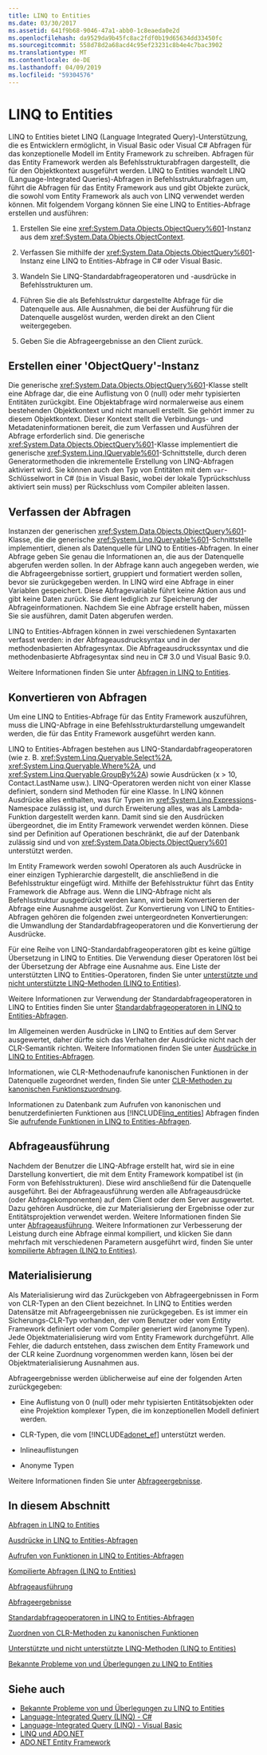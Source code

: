 ```yaml
---
title: LINQ to Entities
ms.date: 03/30/2017
ms.assetid: 641f9b68-9046-47a1-abb0-1c8eaeda0e2d
ms.openlocfilehash: da9529da9b45fc8ac2fdf0b19d65634dd33450fc
ms.sourcegitcommit: 558d78d2a68acd4c95ef23231c8b4e4c7bac3902
ms.translationtype: MT
ms.contentlocale: de-DE
ms.lasthandoff: 04/09/2019
ms.locfileid: "59304576"
---
```

# <a name="linq-to-entities"></a>LINQ to Entities
LINQ to Entities bietet LINQ (Language Integrated Query)-Unterstützung, die es Entwicklern ermöglicht, in Visual Basic oder Visual C# Abfragen für das konzeptionelle Modell im Entity Framework zu schreiben. Abfragen für das Entity Framework werden als Befehlsstrukturabfragen dargestellt, die für den Objektkontext ausgeführt werden. LINQ to Entities wandelt LINQ (Language-Integrated Queries)-Abfragen in Befehlsstrukturabfragen um, führt die Abfragen für das Entity Framework aus und gibt Objekte zurück, die sowohl vom Entity Framework als auch von LINQ verwendet werden können. Mit folgendem Vorgang können Sie eine LINQ to Entities-Abfrage erstellen und ausführen:  
  
1. Erstellen Sie eine <xref:System.Data.Objects.ObjectQuery%601>-Instanz aus dem <xref:System.Data.Objects.ObjectContext>.  
  
2. Verfassen Sie mithilfe der <xref:System.Data.Objects.ObjectQuery%601>-Instanz eine LINQ to Entities-Abfrage in C# oder Visual Basic.  
  
3. Wandeln Sie LINQ-Standardabfrageoperatoren und -ausdrücke in Befehlsstrukturen um.  
  
4. Führen Sie die als Befehlsstruktur dargestellte Abfrage für die Datenquelle aus. Alle Ausnahmen, die bei der Ausführung für die Datenquelle ausgelöst wurden, werden direkt an den Client weitergegeben.  
  
5. Geben Sie die Abfrageergebnisse an den Client zurück.  
  
## <a name="constructing-an-objectquery-instance"></a>Erstellen einer 'ObjectQuery'-Instanz  
 Die generische <xref:System.Data.Objects.ObjectQuery%601>-Klasse stellt eine Abfrage dar, die eine Auflistung von 0 (null) oder mehr typisierten Entitäten zurückgibt. Eine Objektabfrage wird normalerweise aus einem bestehenden Objektkontext und nicht manuell erstellt. Sie gehört immer zu diesem Objektkontext. Dieser Kontext stellt die Verbindungs- und Metadateninformationen bereit, die zum Verfassen und Ausführen der Abfrage erforderlich sind. Die generische <xref:System.Data.Objects.ObjectQuery%601>-Klasse implementiert die generische <xref:System.Linq.IQueryable%601>-Schnittstelle, durch deren Generatormethoden die inkrementelle Erstellung von LINQ-Abfragen aktiviert wird. Sie können auch den Typ von Entitäten mit dem `var`-Schlüsselwort in C# (`Dim` in Visual Basic, wobei der lokale Typrückschluss aktiviert sein muss) per Rückschluss vom Compiler ableiten lassen.  
  
## <a name="composing-the-queries"></a>Verfassen der Abfragen  
 Instanzen der generischen <xref:System.Data.Objects.ObjectQuery%601>-Klasse, die die generische <xref:System.Linq.IQueryable%601>-Schnittstelle implementiert, dienen als Datenquelle für LINQ to Entities-Abfragen. In einer Abfrage geben Sie genau die Informationen an, die aus der Datenquelle abgerufen werden sollen. In der Abfrage kann auch angegeben werden, wie die Abfrageergebnisse sortiert, gruppiert und formatiert werden sollen, bevor sie zurückgegeben werden. In LINQ wird eine Abfrage in einer Variablen gespeichert. Diese Abfragevariable führt keine Aktion aus und gibt keine Daten zurück. Sie dient lediglich zur Speicherung der Abfrageinformationen. Nachdem Sie eine Abfrage erstellt haben, müssen Sie sie ausführen, damit Daten abgerufen werden.  
  
 LINQ to Entities-Abfragen können in zwei verschiedenen Syntaxarten verfasst werden: in der Abfrageausdrucksyntax und in der methodenbasierten Abfragesyntax. Die Abfrageausdruckssyntax und die methodenbasierte Abfragesyntax sind neu in C# 3.0 und Visual Basic 9.0.  
  
 Weitere Informationen finden Sie unter [Abfragen in LINQ to Entities](../../../../../../docs/framework/data/adonet/ef/language-reference/queries-in-linq-to-entities.md).  
  
## <a name="query-conversion"></a>Konvertieren von Abfragen  
 Um eine LINQ to Entities-Abfrage für das Entity Framework auszuführen, muss die LINQ-Abfrage in eine Befehlsstrukturdarstellung umgewandelt werden, die für das Entity Framework ausgeführt werden kann.  
  
 LINQ to Entities-Abfragen bestehen aus LINQ-Standardabfrageoperatoren (wie z. B. <xref:System.Linq.Queryable.Select%2A>, <xref:System.Linq.Queryable.Where%2A>, und <xref:System.Linq.Queryable.GroupBy%2A>) sowie Ausdrücken (x > 10, Contact.LastName usw.). LINQ-Operatoren werden nicht von einer Klasse definiert, sondern sind Methoden für eine Klasse. In LINQ können Ausdrücke alles enthalten, was für Typen im <xref:System.Linq.Expressions>-Namespace zulässig ist, und durch Erweiterung alles, was als Lambda-Funktion dargestellt werden kann. Damit sind sie den Ausdrücken übergeordnet, die im Entity Framework verwendet werden können. Diese sind per Definition auf Operationen beschränkt, die auf der Datenbank zulässig sind und von <xref:System.Data.Objects.ObjectQuery%601> unterstützt werden.  
  
 Im Entity Framework werden sowohl Operatoren als auch Ausdrücke in einer einzigen Typhierarchie dargestellt, die anschließend in die Befehlsstruktur eingefügt wird. Mithilfe der Befehlsstruktur führt das Entity Framework die Abfrage aus. Wenn die LINQ-Abfrage nicht als Befehlsstruktur ausgedrückt werden kann, wird beim Konvertieren der Abfrage eine Ausnahme ausgelöst. Zur Konvertierung von LINQ to Entities-Abfragen gehören die folgenden zwei untergeordneten Konvertierungen: die Umwandlung der Standardabfrageoperatoren und die Konvertierung der Ausdrücke.  
  
 Für eine Reihe von LINQ-Standardabfrageoperatoren gibt es keine gültige Übersetzung in LINQ to Entities. Die Verwendung dieser Operatoren löst bei der Übersetzung der Abfrage eine Ausnahme aus. Eine Liste der unterstützten LINQ to Entities-Operatoren, finden Sie unter [unterstützte und nicht unterstützte LINQ-Methoden (LINQ to Entities)](../../../../../../docs/framework/data/adonet/ef/language-reference/supported-and-unsupported-linq-methods-linq-to-entities.md).  
  
 Weitere Informationen zur Verwendung der Standardabfrageoperatoren in LINQ to Entities finden Sie unter [Standardabfrageoperatoren in LINQ to Entities-Abfragen](../../../../../../docs/framework/data/adonet/ef/language-reference/standard-query-operators-in-linq-to-entities-queries.md).  
  
 Im Allgemeinen werden Ausdrücke in LINQ to Entities auf dem Server ausgewertet, daher dürfte sich das Verhalten der Ausdrücke nicht nach der CLR-Semantik richten. Weitere Informationen finden Sie unter [Ausdrücke in LINQ to Entities-Abfragen](../../../../../../docs/framework/data/adonet/ef/language-reference/expressions-in-linq-to-entities-queries.md).  
  
 Informationen, wie CLR-Methodenaufrufe kanonischen Funktionen in der Datenquelle zugeordnet werden, finden Sie unter [CLR-Methoden zu kanonischen Funktionszuordnung](../../../../../../docs/framework/data/adonet/ef/language-reference/clr-method-to-canonical-function-mapping.md).  
  
 Informationen zu Datenbank zum Aufrufen von kanonischen und benutzerdefinierten Funktionen aus [!INCLUDE[linq_entities](../../../../../../includes/linq-entities-md.md)] Abfragen finden Sie [aufrufende Funktionen in LINQ to Entities-Abfragen](../../../../../../docs/framework/data/adonet/ef/language-reference/calling-functions-in-linq-to-entities-queries.md).  
  
## <a name="query-execution"></a>Abfrageausführung  
 Nachdem der Benutzer die LINQ-Abfrage erstellt hat, wird sie in eine Darstellung konvertiert, die mit dem Entity Framework kompatibel ist (in Form von Befehlsstrukturen). Diese wird anschließend für die Datenquelle ausgeführt. Bei der Abfrageausführung werden alle Abfrageausdrücke (oder Abfragekomponenten) auf dem Client oder dem Server ausgewertet. Dazu gehören Ausdrücke, die zur Materialisierung der Ergebnisse oder zur Entitätsprojektion verwendet werden. Weitere Informationen finden Sie unter [Abfrageausführung](../../../../../../docs/framework/data/adonet/ef/language-reference/query-execution.md). Weitere Informationen zur Verbesserung der Leistung durch eine Abfrage einmal kompiliert, und klicken Sie dann mehrfach mit verschiedenen Parametern ausgeführt wird, finden Sie unter [kompilierte Abfragen (LINQ to Entities)](../../../../../../docs/framework/data/adonet/ef/language-reference/compiled-queries-linq-to-entities.md).  
  
## <a name="materialization"></a>Materialisierung  
 Als Materialisierung wird das Zurückgeben von Abfrageergebnissen in Form von CLR-Typen an den Client bezeichnet. In LINQ to Entities werden Datensätze mit Abfrageergebnissen nie zurückgegeben. Es ist immer ein Sicherungs-CLR-Typ vorhanden, der vom Benutzer oder vom Entity Framework definiert oder vom Compiler generiert wird (anonyme Typen). Jede Objektmaterialisierung wird vom Entity Framework durchgeführt. Alle Fehler, die dadurch entstehen, dass zwischen dem Entity Framework und der CLR keine Zuordnung vorgenommen werden kann, lösen bei der Objektmaterialisierung Ausnahmen aus.  
  
 Abfrageergebnisse werden üblicherweise auf eine der folgenden Arten zurückgegeben:  
  
-   Eine Auflistung von 0 (null) oder mehr typisierten Entitätsobjekten oder eine Projektion komplexer Typen, die im konzeptionellen Modell definiert werden.  
  
-   CLR-Typen, die vom [!INCLUDE[adonet_ef](../../../../../../includes/adonet-ef-md.md)] unterstützt werden.  
  
-   Inlineauflistungen  
  
-   Anonyme Typen  
  
 Weitere Informationen finden Sie unter [Abfrageergebnisse](../../../../../../docs/framework/data/adonet/ef/language-reference/query-results.md).  
  
## <a name="in-this-section"></a>In diesem Abschnitt  
 [Abfragen in LINQ to Entities](../../../../../../docs/framework/data/adonet/ef/language-reference/queries-in-linq-to-entities.md)  
  
 [Ausdrücke in LINQ to Entities-Abfragen](../../../../../../docs/framework/data/adonet/ef/language-reference/expressions-in-linq-to-entities-queries.md)  
  
 [Aufrufen von Funktionen in LINQ to Entities-Abfragen](../../../../../../docs/framework/data/adonet/ef/language-reference/calling-functions-in-linq-to-entities-queries.md)  
  
 [Kompilierte Abfragen (LINQ to Entities)](../../../../../../docs/framework/data/adonet/ef/language-reference/compiled-queries-linq-to-entities.md)  
  
 [Abfrageausführung](../../../../../../docs/framework/data/adonet/ef/language-reference/query-execution.md)  
  
 [Abfrageergebnisse](../../../../../../docs/framework/data/adonet/ef/language-reference/query-results.md)  
  
 [Standardabfrageoperatoren in LINQ to Entities-Abfragen](../../../../../../docs/framework/data/adonet/ef/language-reference/standard-query-operators-in-linq-to-entities-queries.md)  
  
 [Zuordnen von CLR-Methoden zu kanonischen Funktionen](../../../../../../docs/framework/data/adonet/ef/language-reference/clr-method-to-canonical-function-mapping.md)  
  
 [Unterstützte und nicht unterstützte LINQ-Methoden (LINQ to Entities)](../../../../../../docs/framework/data/adonet/ef/language-reference/supported-and-unsupported-linq-methods-linq-to-entities.md)  
  
 [Bekannte Probleme von und Überlegungen zu LINQ to Entities](../../../../../../docs/framework/data/adonet/ef/language-reference/known-issues-and-considerations-in-linq-to-entities.md)  
  
## <a name="see-also"></a>Siehe auch

- [Bekannte Probleme von und Überlegungen zu LINQ to Entities](../../../../../../docs/framework/data/adonet/ef/language-reference/known-issues-and-considerations-in-linq-to-entities.md)
- [Language-Integrated Query (LINQ) - C#](../../../../../csharp/programming-guide/concepts/linq/index.md)
- [Language-Integrated Query (LINQ) - Visual Basic](../../../../../visual-basic/programming-guide/concepts/linq/index.md)
- [LINQ und ADO.NET](../../../../../../docs/framework/data/adonet/linq-and-ado-net.md)
- [ADO.NET Entity Framework](../../../../../../docs/framework/data/adonet/ef/index.md)

